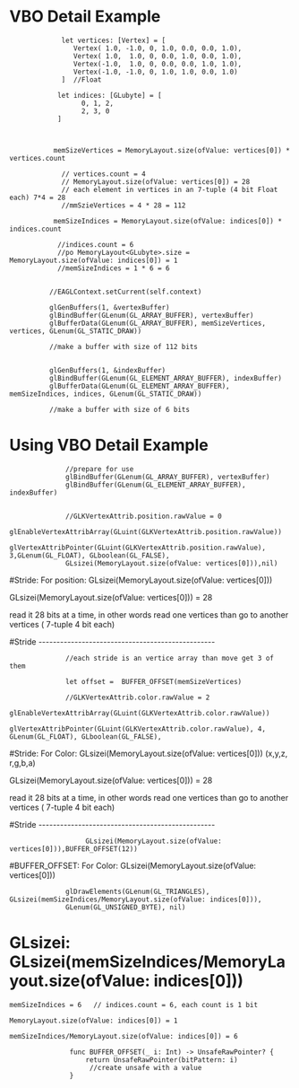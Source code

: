 # VBO Detail Example


                 let vertices: [Vertex] = [
                    Vertex( 1.0, -1.0, 0, 1.0, 0.0, 0.0, 1.0),
                    Vertex( 1.0,  1.0, 0, 0.0, 1.0, 0.0, 1.0),
                    Vertex(-1.0,  1.0, 0, 0.0, 0.0, 1.0, 1.0),
                    Vertex(-1.0, -1.0, 0, 1.0, 1.0, 0.0, 1.0)
                 ]  //Float

                let indices: [GLubyte] = [
                      0, 1, 2,
                      2, 3, 0
                ]



               memSizeVertices = MemoryLayout.size(ofValue: vertices[0]) * vertices.count
               
                 // vertices.count = 4
                 // MemoryLayout.size(ofValue: vertices[0]) = 28
                 // each element in vertices in an 7-tuple (4 bit Float each) 7*4 = 28
                 //mmSzieVertices = 4 * 28 = 112
      
               memSizeIndices = MemoryLayout.size(ofValue: indices[0]) * indices.count
               
                //indices.count = 6
                //po MemoryLayout<GLubyte>.size = MemoryLayout.size(ofValue: indices[0]) = 1
                //memSizeIndices = 1 * 6 = 6


              //EAGLContext.setCurrent(self.context)

              glGenBuffers(1, &vertexBuffer)
              glBindBuffer(GLenum(GL_ARRAY_BUFFER), vertexBuffer)
              glBufferData(GLenum(GL_ARRAY_BUFFER), memSizeVertices, vertices, GLenum(GL_STATIC_DRAW))
              
              //make a buffer with size of 112 bits


              glGenBuffers(1, &indexBuffer)
              glBindBuffer(GLenum(GL_ELEMENT_ARRAY_BUFFER), indexBuffer)
              glBufferData(GLenum(GL_ELEMENT_ARRAY_BUFFER), memSizeIndices, indices, GLenum(GL_STATIC_DRAW))
              
              //make a buffer with size of 6 bits
              
              
              
# Using VBO Detail Example

                  //prepare for use
                  glBindBuffer(GLenum(GL_ARRAY_BUFFER), vertexBuffer)
                  glBindBuffer(GLenum(GL_ELEMENT_ARRAY_BUFFER), indexBuffer)
                

                  //GLKVertexAttrib.position.rawValue = 0 
                  glEnableVertexAttribArray(GLuint(GLKVertexAttrib.position.rawValue))
                  glVertexAttribPointer(GLuint(GLKVertexAttrib.position.rawValue), 3,GLenum(GL_FLOAT), GLboolean(GL_FALSE), 
                  GLsizei(MemoryLayout.size(ofValue: vertices[0])),nil)
                  
#Stride: For position:  GLsizei(MemoryLayout.size(ofValue: vertices[0]))

   GLsizei(MemoryLayout.size(ofValue: vertices[0])) = 28
   
   read it 28 bits at a time, in other words read one vertices than go to another vertices ( 7-tuple 4 bit each)


#Stride -------------------------------------------------

                  //each stride is an vertice array than move get 3 of them

                  let offset =  BUFFER_OFFSET(memSizeVertices)

                  //GLKVertexAttrib.color.rawValue = 2
                  glEnableVertexAttribArray(GLuint(GLKVertexAttrib.color.rawValue))
                  glVertexAttribPointer(GLuint(GLKVertexAttrib.color.rawValue), 4, GLenum(GL_FLOAT), GLboolean(GL_FALSE),  
#Stride: For Color:  GLsizei(MemoryLayout.size(ofValue: vertices[0]))
   (x,y,z, r,g,b,a)

   GLsizei(MemoryLayout.size(ofValue: vertices[0])) = 28
   
   read it 28 bits at a time, in other words read one vertices than go to another vertices ( 7-tuple 4 bit each)


#Stride -------------------------------------------------

                       GLsizei(MemoryLayout.size(ofValue: vertices[0])),BUFFER_OFFSET(12))
                       
#BUFFER_OFFSET: For Color:  GLsizei(MemoryLayout.size(ofValue: vertices[0]))

                  glDrawElements(GLenum(GL_TRIANGLES), GLsizei(memSizeIndices/MemoryLayout.size(ofValue: indices[0])), 
                  GLenum(GL_UNSIGNED_BYTE), nil)
                  
# GLsizei: GLsizei(memSizeIndices/MemoryLayout.size(ofValue: indices[0]))
    memSizeIndices = 6   // indices.count = 6, each count is 1 bit
    
    MemoryLayout.size(ofValue: indices[0]) = 1

    memSizeIndices/MemoryLayout.size(ofValue: indices[0]) = 6

                   func BUFFER_OFFSET(_ i: Int) -> UnsafeRawPointer? {
                       return UnsafeRawPointer(bitPattern: i)
                        //create unsafe with a value
                   }
                  




